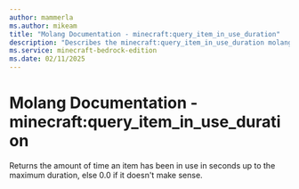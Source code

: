 ```yaml
---
author: mammerla
ms.author: mikeam
title: "Molang Documentation - minecraft:query_item_in_use_duration"
description: "Describes the minecraft:query_item_in_use_duration molang"
ms.service: minecraft-bedrock-edition
ms.date: 02/11/2025 
---
```


# Molang Documentation - minecraft:query_item_in_use_duration

Returns the amount of time an item has been in use in seconds up to the maximum duration, else 0.0 if it doesn't make sense.

